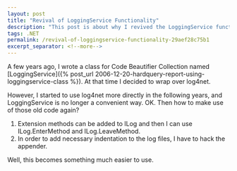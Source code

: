 ```yaml
---
layout: post
title: "Revival of LoggingService Functionality"
description: "This post is about why I revived the LoggingService functionality."
tags: .NET
permalink: /revival-of-loggingservice-functionality-29aef28c75b1
excerpt_separator: <!--more-->
---
```

A few years ago, I wrote a class for Code Beautifier Collection named [LoggingService]({% post_url 2006-12-20-hardquery-report-using-loggingservice-class %}). At that time I decided to wrap over log4net.

However, I started to use log4net more directly in the following years, and LoggingService is no longer a convenient way. OK. Then how to make use of those old code again?
<!--more-->

1. Extension methods can be added to ILog and then I can use ILog.EnterMethod and ILog.LeaveMethod.
1. In order to add necessary indentation to the log files, I have to hack the appender.

Well, this becomes something much easier to use.
